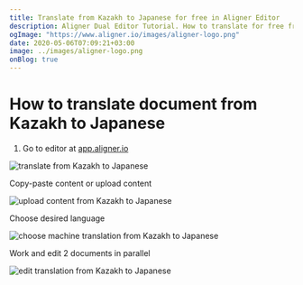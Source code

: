 ```yaml
---
title: Translate from Kazakh to Japanese for free in Aligner Editor
description: Aligner Dual Editor Tutorial. How to translate for free from Kazakh to Japanese. Aligner is multilingual document management platform. 
ogImage: "https://www.aligner.io/images/aligner-logo.png"
date: 2020-05-06T07:09:21+03:00
image: ../images/aligner-logo.png
onBlog: true
---
```


# How to translate document from Kazakh to Japanese

1. Go to editor at [app.aligner.io](https://app.aligner.io "Aligner App web page")

![translate from Kazakh to Japanese](../aligner-blank-editor.png "translate from Kazakh to Japanese")

Copy-paste content or upload content

![upload content from Kazakh to Japanese](../aligner-uploaded-document.png "upload content from Kazakh to Japanese")

Choose desired language

![choose machine translation from Kazakh to Japanese](../aligner-language-dropdown.png "choose machine translation from Kazakh to Japanese")

Work and edit 2 documents in parallel

![edit translation from Kazakh to Japanese](../aligner-double-sitded-editor.png "edit translation from Kazakh to Japanese")

